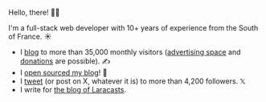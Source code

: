 Hello, there! 👋🏻

I'm a full-stack web developer with 10+ years of experience from the South of France. ☀️

- I [blog](https://benjamincrozat.com) to more than 35,000 monthly visitors ([advertising space](https://benjamincrozat.com/media-kit) and [donations](https://benjamincrozat.lemonsqueezy.com/checkout/buy/eb4c5ce9-c87e-4497-ab6b-b0922654e658?discount=0) are possible). ✍️
- I [open sourced my blog](https://github.com/benjamincrozat/benjamincrozat.com)! 🎉
- I [tweet](https://twitter.com/benjamincrozat) (or post on X, whatever it is) to more than 4,200 followers. 𝕏
- I write for [the blog of Laracasts](https://blog.laracasts.com/posts/build-a-simple-online-store-using-laravel-folio-and-volt).
